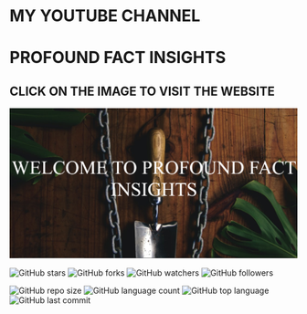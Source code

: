 # MY YOUTUBE CHANNEL
# PROFOUND FACT INSIGHTS

## CLICK ON THE IMAGE TO VISIT THE WEBSITE
[![image](ss.png)](https://qwerty-123456-ui.github.io/Profound-Fact-Insights/)

![GitHub stars](https://img.shields.io/github/stars/qwerty-123456-ui/Profound-Fact-Insights?style=social)           ![GitHub forks](https://img.shields.io/github/forks/qwerty-123456-ui/Profound-Fact-Insights?style=social) ![GitHub watchers](https://img.shields.io/github/watchers/qwerty-123456-ui/Profound-Fact-Insights?style=social) ![GitHub followers](https://img.shields.io/github/followers/qwerty-123456-ui?style=social)

![GitHub repo size](https://img.shields.io/github/repo-size/qwerty-123456-ui/Profound-Fact-Insights?style=plastic) ![GitHub language count](https://img.shields.io/github/languages/count/qwerty-123456-ui/Profound-Fact-Insights?style=plastic) ![GitHub top language](https://img.shields.io/github/languages/top/qwerty-123456-ui/Profound-Fact-Insights?style=plastic) ![GitHub last commit](https://img.shields.io/github/last-commit/qwerty-123456-ui/Profound-Fact-Insights?color=red&style=plastic)



